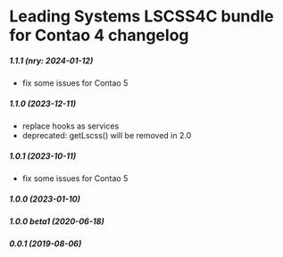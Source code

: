 Leading Systems LSCSS4C bundle for Contao 4 changelog
===========================================

##### 1.1.1 (nry: 2024-01-12)
 * fix some issues for Contao 5

##### 1.1.0 (2023-12-11)
 * replace hooks as services
 * deprecated: getLscss() will be removed in 2.0

##### 1.0.1 (2023-10-11)
 * fix some issues for Contao 5

##### 1.0.0 (2023-01-10)

##### 1.0.0 beta1 (2020-06-18)

##### 0.0.1 (2019-08-06)
